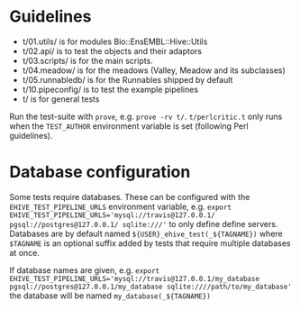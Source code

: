 # Guidelines

* t/01.utils/ is for modules Bio::EnsEMBL::Hive::Utils
* t/02.api/ is to test the objects and their adaptors
* t/03.scripts/ is for the main scripts.
* t/04.meadow/ is for the meadows (Valley, Meadow and its subclasses)
* t/05.runnabledb/ is for the Runnables shipped by default
* t/10.pipeconfig/ is to test the example pipelines
* t/ is for general tests

Run the test-suite with `prove`, e.g. `prove -rv t/`.
`t/perlcritic.t` only runs when the `TEST_AUTHOR` environment variable is set
(following Perl guidelines).

# Database configuration

Some tests require databases. These can be configured with the
`EHIVE_TEST_PIPELINE_URLS` environment variable, e.g.
```export EHIVE_TEST_PIPELINE_URLS='mysql://travis@127.0.0.1/ pgsql://postgres@127.0.0.1/ sqlite:///'```
to only define define servers. Databases are by default named
`${USER}_ehive_test(_${TAGNAME})` where `$TAGNAME` is an optional suffix
added by tests that require multiple databases at once.

If database names are given, e.g.
```export EHIVE_TEST_PIPELINE_URLS='mysql://travis@127.0.0.1/my_database pgsql://postgres@127.0.0.1/my_database sqlite:////path/to/my_database'```
the database will be named `my_database(_${TAGNAME})`

